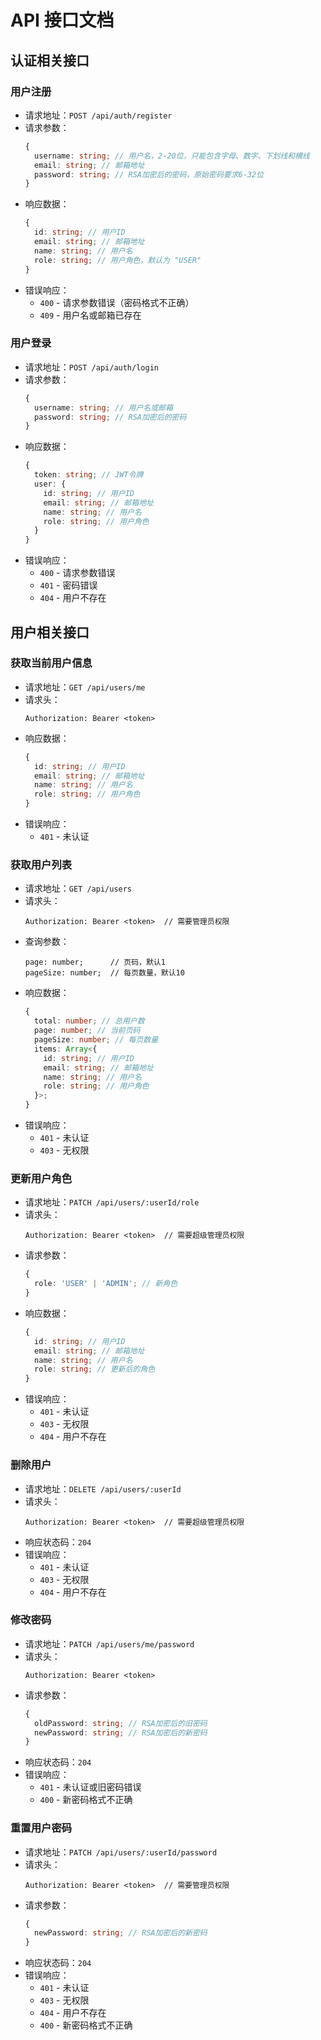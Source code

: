 # API 接口文档

## 认证相关接口

### 用户注册

- 请求地址：`POST /api/auth/register`
- 请求参数：
  ```typescript
  {
    username: string; // 用户名，2-20位，只能包含字母、数字、下划线和横线
    email: string; // 邮箱地址
    password: string; // RSA加密后的密码，原始密码要求6-32位
  }
  ```
- 响应数据：
  ```typescript
  {
    id: string; // 用户ID
    email: string; // 邮箱地址
    name: string; // 用户名
    role: string; // 用户角色，默认为 "USER"
  }
  ```
- 错误响应：
  - `400` - 请求参数错误（密码格式不正确）
  - `409` - 用户名或邮箱已存在

### 用户登录

- 请求地址：`POST /api/auth/login`
- 请求参数：
  ```typescript
  {
    username: string; // 用户名或邮箱
    password: string; // RSA加密后的密码
  }
  ```
- 响应数据：
  ```typescript
  {
    token: string; // JWT令牌
    user: {
      id: string; // 用户ID
      email: string; // 邮箱地址
      name: string; // 用户名
      role: string; // 用户角色
    }
  }
  ```
- 错误响应：
  - `400` - 请求参数错误
  - `401` - 密码错误
  - `404` - 用户不存在

## 用户相关接口

### 获取当前用户信息

- 请求地址：`GET /api/users/me`
- 请求头：
  ```
  Authorization: Bearer <token>
  ```
- 响应数据：
  ```typescript
  {
    id: string; // 用户ID
    email: string; // 邮箱地址
    name: string; // 用户名
    role: string; // 用户角色
  }
  ```
- 错误响应：
  - `401` - 未认证

### 获取用户列表

- 请求地址：`GET /api/users`
- 请求头：
  ```
  Authorization: Bearer <token>  // 需要管理员权限
  ```
- 查询参数：
  ```
  page: number;      // 页码，默认1
  pageSize: number;  // 每页数量，默认10
  ```
- 响应数据：
  ```typescript
  {
    total: number; // 总用户数
    page: number; // 当前页码
    pageSize: number; // 每页数量
    items: Array<{
      id: string; // 用户ID
      email: string; // 邮箱地址
      name: string; // 用户名
      role: string; // 用户角色
    }>;
  }
  ```
- 错误响应：
  - `401` - 未认证
  - `403` - 无权限

### 更新用户角色

- 请求地址：`PATCH /api/users/:userId/role`
- 请求头：
  ```
  Authorization: Bearer <token>  // 需要超级管理员权限
  ```
- 请求参数：
  ```typescript
  {
    role: 'USER' | 'ADMIN'; // 新角色
  }
  ```
- 响应数据：
  ```typescript
  {
    id: string; // 用户ID
    email: string; // 邮箱地址
    name: string; // 用户名
    role: string; // 更新后的角色
  }
  ```
- 错误响应：
  - `401` - 未认证
  - `403` - 无权限
  - `404` - 用户不存在

### 删除用户

- 请求地址：`DELETE /api/users/:userId`
- 请求头：
  ```
  Authorization: Bearer <token>  // 需要超级管理员权限
  ```
- 响应状态码：`204`
- 错误响应：
  - `401` - 未认证
  - `403` - 无权限
  - `404` - 用户不存在

### 修改密码

- 请求地址：`PATCH /api/users/me/password`
- 请求头：
  ```
  Authorization: Bearer <token>
  ```
- 请求参数：
  ```typescript
  {
    oldPassword: string; // RSA加密后的旧密码
    newPassword: string; // RSA加密后的新密码
  }
  ```
- 响应状态码：`204`
- 错误响应：
  - `401` - 未认证或旧密码错误
  - `400` - 新密码格式不正确

### 重置用户密码

- 请求地址：`PATCH /api/users/:userId/password`
- 请求头：
  ```
  Authorization: Bearer <token>  // 需要管理员权限
  ```
- 请求参数：
  ```typescript
  {
    newPassword: string; // RSA加密后的新密码
  }
  ```
- 响应状态码：`204`
- 错误响应：
  - `401` - 未认证
  - `403` - 无权限
  - `404` - 用户不存在
  - `400` - 新密码格式不正确
